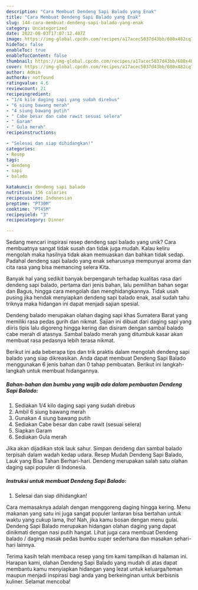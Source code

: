 ```yaml
---
description: "Cara Membuat Dendeng Sapi Balado yang Enak"
title: "Cara Membuat Dendeng Sapi Balado yang Enak"
slug: 144-cara-membuat-dendeng-sapi-balado-yang-enak
category: Uncategorized
date: 2022-08-03T17:07:12.407Z
image: https://img-global.cpcdn.com/recipes/a17acec5037d43bb/680x482cq70/dendeng-sapi-balado-foto-resep-utama.jpg
hideToc: false
enableToc: true
enableTocContent: false
thumbnail: https://img-global.cpcdn.com/recipes/a17acec5037d43bb/680x482cq70/dendeng-sapi-balado-foto-resep-utama.jpg
cover: https://img-global.cpcdn.com/recipes/a17acec5037d43bb/680x482cq70/dendeng-sapi-balado-foto-resep-utama.jpg
author: Admin
authorAv: notfound
ratingvalue: 4.6
reviewcount: 21
recipeingredient:
- "1/4 kilo daging sapi yang sudah direbus"
- "6 siung bawang merah"
- "4 siung bawang putih"
- " Cabe besar dan cabe rawit sesuai selera"
- " Garam"
- " Gula merah"
recipeinstructions:

- "Selesai dan siap dihidangkan!"
categories:
- Resep
tags:
- dendeng
- sapi
- balado

katakunci: dendeng sapi balado 
nutrition: 156 calories
recipecuisine: Indonesian
preptime: "PT30M"
cooktime: "PT45M"
recipeyield: "3"
recipecategory: Dinner

---
```





Sedang mencari inspirasi resep dendeng sapi balado yang unik? Cara membuatnya sangat tidak susah dan tidak juga mudah. Kalau keliru mengolah maka hasilnya tidak akan memuaskan dan bahkan tidak sedap. Padahal dendeng sapi balado yang enak seharusnya mempunyai aroma dan cita rasa yang bisa memancing selera Kita.





Banyak hal yang sedikit banyak berpengaruh terhadap kualitas rasa dari dendeng sapi balado, pertama dari jenis bahan, lalu pemilihan bahan segar dan Bagus, hingga cara mengolah dan menghidangkannya. Tidak usah pusing jika hendak menyiapkan dendeng sapi balado enak,      asal sudah tahu triknya maka hidangan ini dapat menjadi sajian spesial.














Dendeng balado merupakan olahan daging sapi khas Sumatera Barat yang memiliki rasa pedas gurih dan nikmat. Sajian ini dibuat dari daging sapi yang diiris tipis lalu digoreng hingga kering dan disiram dengan sambal balado cabe merah di atasnya. Sambal balado merah yang ditumbuk kasar akan membuat rasa pedasnya lebih terasa nikmat.






Berikut ini ada beberapa tips dan trik praktis dalam mengolah dendeng sapi balado yang siap dikreasikan. Anda dapat membuat Dendeng Sapi Balado menggunakan 6 jenis bahan dan 0 tahap pembuatan. Berikut ini langkah-langkah untuk membuat hidangannya.

<!--inarticleads1-->

##### Bahan-bahan dan bumbu yang wajib ada dalam pembuatan Dendeng Sapi Balado:

1. Sediakan 1/4 kilo daging sapi yang sudah direbus
1. Ambil 6 siung bawang merah
1. Gunakan 4 siung bawang putih
1. Sediakan  Cabe besar dan cabe rawit (sesuai selera)
1. Siapkan  Garam
1. Sediakan  Gula merah


Jika akan dijadikan stok lauk sahur. Simpan dendeng dan sambal balado terpisah dalam wadah kedap udara. Resep Mudah Dendeng Sapi Balado, Lauk yang Bisa Tahan Berhari-hari. Dendeng merupakan salah satu olahan daging sapi populer di Indonesia. 

<!--inarticleads2-->

##### Instruksi untuk membuat Dendeng Sapi Balado:


1. Selesai dan siap dihidangkan!

Cara memasaknya adalah dengan menggoreng daging hingga kering. Menu makanan yang satu ini juga sangat populer lantaran bisa bertahan untuk waktu yang cukup lama, lho! Nah, jika kamu bosan dengan menu gulai. Dendeng Sapi Balado merupakan hidangan olahan daging yang dapat dinikmati dengan nasi putih hangat. Lihat juga cara membuat Dendeng balado / daging masak pedas bumbu super sederhana dan masakan sehari-hari lainnya. 

Terima kasih telah membaca resep yang tim kami tampilkan di halaman ini. Harapan kami, olahan Dendeng Sapi Balado yang mudah di atas dapat membantu kamu menyiapkan hidangan yang lezat untuk keluarga/teman maupun menjadi inspirasi bagi anda yang berkeinginan untuk berbisnis kuliner. Selamat mencoba!
